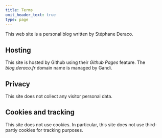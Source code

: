```yaml
---
title: Terms
omit_header_text: true
type: page
---
```


This web site is a personal blog written by Stéphane Deraco.

## Hosting
This site is hosted by Github using their *Github Pages* feature.
The *blog.deraco.fr* domain name is managed by Gandi.

## Privacy
This site does not collect any visitor personal data.

## Cookies and tracking
This site does not use cookies.
In particular, this site does not use third-partiy cookies for tracking purposes.